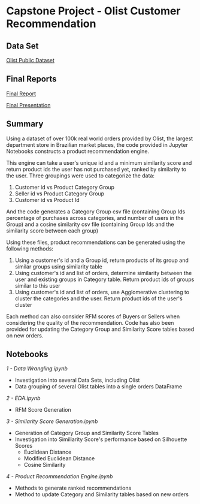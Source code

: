# Capstone Project - Olist Customer Recommendation

## Data Set
[Olist Public Dataset](https://www.kaggle.com/datasets/olistbr/brazilian-ecommerce)

## Final Reports
[Final Report](FinalReport.pdf)

[Final Presentation](FinalPresentation.pdf)

## Summary
Using a dataset of over 100k real world orders provided by Olist,
the largest department store in Brazilian market places, the code
provided in Jupyter Notebooks constructs a product recommendation
engine.  

This engine can take a user's unique id and a minimum similarity 
score and return product ids the user has not purchased yet, ranked
by similarity to the user.  Three groupings were used to categorize
the data:
1. Customer id  vs  Product Category Group
2. Seller id  vs  Product Category Group
3. Customer id  vs  Product Id

And the code generates a Category Group csv file (containing Group Ids
percentage of purchases across categories, and number of users in the 
Group) and a cosine similarity csv file (containing Group Ids and the 
similarity score between each group)

Using these files, product recommendations can be generated using the
following methods:
1. Using a customer's id and a Group id, return products of its group and similar groups using similarity table
2. Using customer's id and list of orders, determine similarity between the user and existing groups in Category table.  Return product ids of groups similar to this user
3. Using customer's id and list of orders, use Agglomerative clustering to cluster the categories and the user.  Return product ids of the user's cluster

Each method can also consider RFM scores of Buyers or Sellers when 
considering the quality of the recommendation.  Code has also been 
provided for updating the Category Group and Similarity Score tables 
based on new orders.

## Notebooks
_1 - Data Wrangling.ipynb_
- Investigation into several Data Sets, including Olist
- Data grouping of several Olist tables into a single orders DataFrame

_2 - EDA.ipynb_
- RFM Score Generation 


_3 - Similarity Score Generation.ipynb_
- Generation of Category Group and Similarity Score Tables
- Investigation into Similiarity Score's performance based on Silhouette Scores
  - Euclidean Distance
  - Modified Euclidean Distance
  - Cosine Similarity

_4 - Product Recommendation Engine.ipynb_
- Methods to generate ranked recommendations
- Method to update Category and Similarity tables based on new orders
